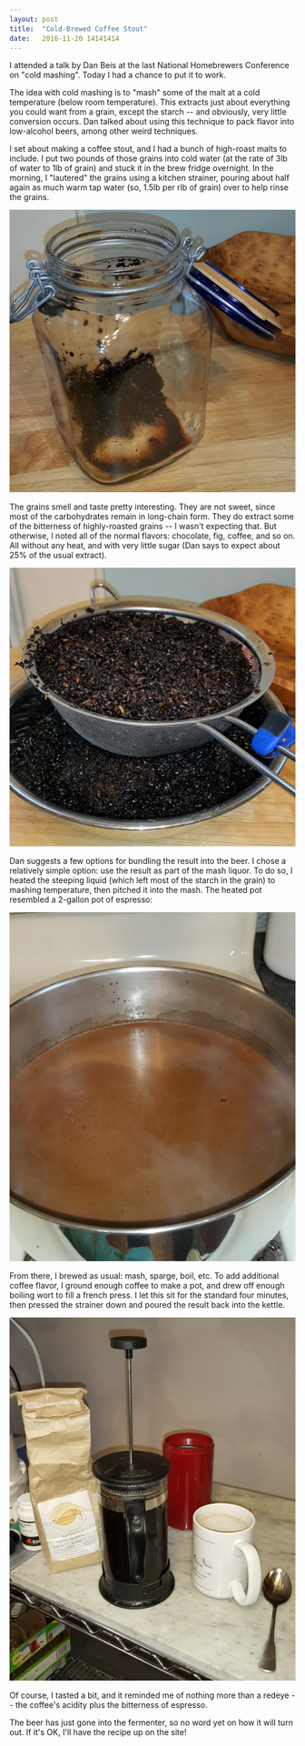 ```yaml
---
layout: post
title:  "Cold-Brewed Coffee Stout"
date:   2016-11-20 14141414
---
```


I attended a talk by Dan Beis at the last National Homebrewers Conference on "cold mashing".
Today I had a chance to put it to work.

The idea with cold mashing is to "mash" some of the malt at a cold temperature (below room temperature).
This extracts just about everything you could want from a grain, except the starch -- and obviously, very little conversion occurs.
Dan talked about using this technique to pack flavor into low-alcohol beers, among other weird techniques.

I set about making a coffee stout, and I had a bunch of high-roast malts to include.
I put two pounds of those grains into cold water (at the rate of 3lb of water to 1lb of grain) and stuck it in the brew fridge overnight.
In the morning, I "lautered" the grains using a kitchen strainer, pouring about half again as much warm tap water (so, 1.5lb per rlb of grain) over to help rinse the grains.

![Steeping Jar](/img/steeping-jar.jpg)

The grains smell and taste pretty interesting.
They are not sweet, since most of the carbohydrates remain in long-chain form.
They do extract some of the bitterness of highly-roasted grains -- I wasn't expecting that.
But otherwise, I noted all of the normal flavors: chocolate, fig, coffee, and so on.
All without any heat, and with very little sugar (Dan says to expect about 25% of the usual extract).

![Steeped Grains](/img/steeped-grains.jpg)

Dan suggests a few options for bundling the result into the beer.
I chose a relatively simple option: use the result as part of the mash liquor.
To do so, I heated the steeping liquid (which left most of the starch in the grain) to mashing temperature, then pitched it into the mash.
The heated pot resembled a 2-gallon pot of espresso:

![Steeping Liquor](/img/steeping-liquor.jpg)

From there, I brewed as usual: mash, sparge, boil, etc.
To add additional coffee flavor, I ground enough coffee to make a pot, and drew off enough boiling wort to fill a french press.
I let this sit for the standard four minutes, then pressed the strainer down and poured the result back into the kettle.

![French Press](/img/french-press.jpg)

Of course, I tasted a bit, and it reminded me of nothing more than a redeye -- the coffee's acidity plus the bitterness of espresso.

The beer has just gone into the fermenter, so no word yet on how it will turn out.
If it's OK, I'll have the recipe up on the site!
